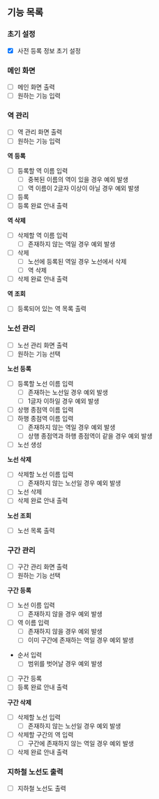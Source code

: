 ## 기능 목록

### 초기 설정
- [x] 사전 등록 정보 초기 설정

### 메인 화면
- [ ] 메인 화면 출력
- [ ] 원하는 기능 입력

### 역 관리
- [ ] 역 관리 화면 출력
- [ ] 원하는 기능 입력

**역 등록**
- [ ] 등록할 역 이름 입력
  - [ ] 중복된 이름의 역이 있을 경우 예외 발생
  - [ ] 역 이름이 2글자 이상이 아닐 경우 예외 발생
- [ ] 등록
- [ ] 등록 완료 안내 출력

**역 삭제**
- [ ] 삭제할 역 이름 입력
  - [ ] 존재하지 않는 역일 경우 예외 발생
- [ ] 삭제
  - [ ] 노선에 등록된 역일 경우 노선에서 삭제
  - [ ] 역 삭제
- [ ] 삭제 완료 안내 출력

**역 조회**
- [ ] 등록되어 있는 역 목록 출력

### 노선 관리

- [ ] 노선 관리 화면 출력
- [ ] 원하는 기능 선택

**노선 등록**

- [ ] 등록할 노선 이름 입력
  - [ ] 존재하는 노선일 경우 예외 발생
  - [ ] 1글자 이하일 경우 예외 발생
- [ ] 상행 종점역 이름 입력
- [ ] 하행 종점역 이름 입력
  - [ ] 존재하지 않는 역일 경우 예외 발생
  - [ ] 상행 종점역과 하행 종점역이 같을 경우 예외 발생
- [ ] 노선 생성

**노선 삭제**

- [ ] 삭제할 노선 이름 입력
  - [ ] 존재하지 않는 노선일 경우 예외 발생
- [ ] 노선 삭제
- [ ] 삭제 완료 안내 출력

**노선 조회**
- [ ] 노선 목록 출력

### 구간 관리

- [ ] 구간 관리 화면 출력
- [ ] 원하는 기능 선택

**구간 등록**

- [ ] 노선 이름 입력
  - [ ] 존재하지 않을 경우 예외 발생
- [ ] 역 이름 입력
  - [ ] 존재하지 않을 경우 예외 발생
  - [ ] 이미 구간에 존재하는 역일 경우 예외 발생
- 순서 입력
  - [ ] 범위를 벗어날 경우 예외 발생
- [ ] 구간 등록
- [ ] 등록 완료 안내 출력

**구간 삭제**

- [ ] 삭제할 노선 입력
  - [ ] 존재하지 않는 노선일 경우 예외 발생
- [ ] 삭제할 구간의 역 입력
  - [ ] 구간에 존재하지 않는 역일 경우 예외 발생
- [ ] 삭제 완료 안내 출력

### 지하철 노선도 출력

- [ ] 지하철 노선도 출력